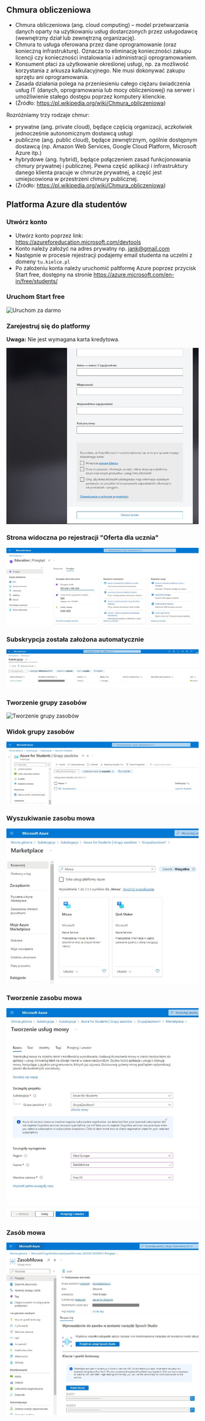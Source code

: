 ## Chmura obliczeniowa

* Chmura obliczeniowa (ang. cloud computing) – model przetwarzania danych oparty na użytkowaniu usług dostarczonych przez usługodawcę (wewnętrzny dział lub zewnętrzną organizację).
* Chmura to usługa oferowana przez dane oprogramowanie (oraz konieczną infrastrukturę). Oznacza to eliminację konieczności zakupu licencji czy konieczności instalowania i administracji oprogramowaniem.
* Konsument płaci za użytkowanie określonej usługi, np. za możliwość korzystania z arkusza kalkulacyjnego. Nie musi dokonywać zakupu sprzętu ani oprogramowania.
* Zasada działania polega na przeniesieniu całego ciężaru świadczenia usług IT (danych, oprogramowania lub mocy obliczeniowej) na serwer i umożliwienie stałego dostępu poprzez komputery klienckie.
* (Źródło: https://pl.wikipedia.org/wiki/Chmura_obliczeniowa)

Rozróżniamy trzy rodzaje chmur:
* prywatne (ang. private cloud), będące częścią organizacji, aczkolwiek jednocześnie autonomicznym dostawcą usługi
* publiczne (ang. public cloud), będące zewnętrznym, ogólnie dostępnym dostawcą (np. Amazon Web Services, Google Cloud Platform, Microsoft Azure itp.)
* hybrydowe (ang. hybrid), będące połączeniem zasad funkcjonowania chmury prywatnej i publicznej. Pewna część aplikacji i infrastruktury danego klienta pracuje w chmurze prywatnej, a część jest umiejscowiona w przestrzeni chmury publicznej.
* (Źródło: https://pl.wikipedia.org/wiki/Chmura_obliczeniowa)

## Platforma Azure dla studentów

### Utwórz konto
* Utwórz konto poprzez link: https://azureforeducation.microsoft.com/devtools
* Konto należy założyć na adres prywatny np. jank@gmail.com
* Następnie w procesie rejestracji podajemy email studenta na uczelni z domeny ```tu.kielce.pl```
* Po założeniu konta należy uruchomić paltformę Azure poprzez przycisk Start free, dostępny na stronie https://azure.microsoft.com/en-in/free/students/

### Uruchom Start free

![Uruchom za darmo](https://github.com/lukpaw/iui-lectures/blob/main/iui02/img/1_uruchom_za_darmo.jpg "Uruchom za darmo")

### Zarejestruj się do platformy 
**Uwaga:** Nie jest wymagana karta kredytowa.

![Uruchom za darmo](https://github.com/lukpaw/iui-lectures/blob/main/iui02/img/2_azure_rejestracja.jpg "Rejestracja")

### Strona widoczna po rejestracji "Oferta dla ucznia"

![Oferta dla ucznia](https://github.com/lukpaw/iui-lectures/blob/main/iui02/img/3_azure_oferta_dla_ucznia.jpg "Oferta dla ucznia")

### Subskrypcja została założona automatycznie

![Oferta dla ucznia](https://github.com/lukpaw/iui-lectures/blob/main/iui02/img/4_azure_subskrypcje.jpg "Subskrypcja")

### Tworzenie grupy zasobów

![Tworzenie grupy zasobów](https://github.com/lukpaw/iui-lectures/blob/main/iui02/img/5_azure_tworzenie_grupy_zasobów.jpg "Tworzenie grupy zasobów")

### Widok grupy zasobów

![Widok grupy zasobów](https://github.com/lukpaw/iui-lectures/blob/main/iui02/img/6_azure_grupa_zasobow.jpg "Widok grupy zasobów")

### Wyszukiwanie zasobu mowa

![Wyszukiwanie zasobu mowa](https://github.com/lukpaw/iui-lectures/blob/main/iui02/img/7_azure_wyszukiwanie_zasobu_mowa.jpg "Wyszukiwanie zasobu mowa")

### Tworzenie zasobu mowa

![Tworzenie zasobu mowa](https://github.com/lukpaw/iui-lectures/blob/main/iui02/img/8_azure_tworzenie_zasobu_mowa.jpg "Tworzenie zasobu mowa")

### Zasób mowa

![Oferta dla ucznia](https://github.com/lukpaw/iui-lectures/blob/main/iui02/img/9_azure_zasob_mowa.jpg "Zasób mowa")